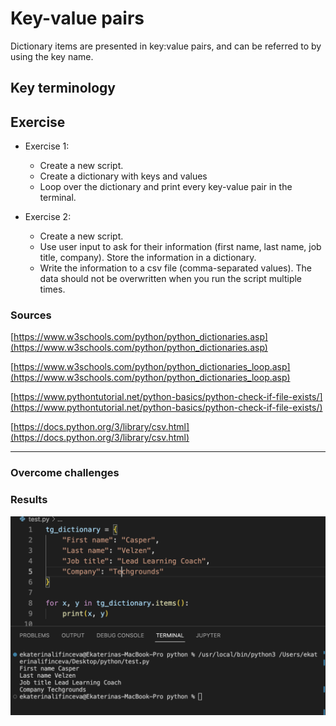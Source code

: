 # Key-value pairs

Dictionary items are presented in key:value pairs, and can be referred to by using the key name.

## Key terminology


## Exercise
- Exercise 1:
    - Create a new script.
    - Create a dictionary with keys and values
    - Loop over the dictionary and print every key-value pair in the terminal.

- Exercise 2:
    - Create a new script.
    - Use user input to ask for their information (first name, last name, job title, company). Store the information in a dictionary.
    - Write the information to a csv file (comma-separated values). The data should not be overwritten when you run the script multiple times.


### Sources
[https://www.w3schools.com/python/python_dictionaries.asp](https://www.w3schools.com/python/python_dictionaries.asp)

[https://www.w3schools.com/python/python_dictionaries_loop.asp](https://www.w3schools.com/python/python_dictionaries_loop.asp)

[https://www.pythontutorial.net/python-basics/python-check-if-file-exists/](https://www.pythontutorial.net/python-basics/python-check-if-file-exists/)

[https://docs.python.org/3/library/csv.html](https://docs.python.org/3/library/csv.html)


****

### Overcome challenges


### Results
![image](/00_includes/PRG_08_1_screenshot.png)

